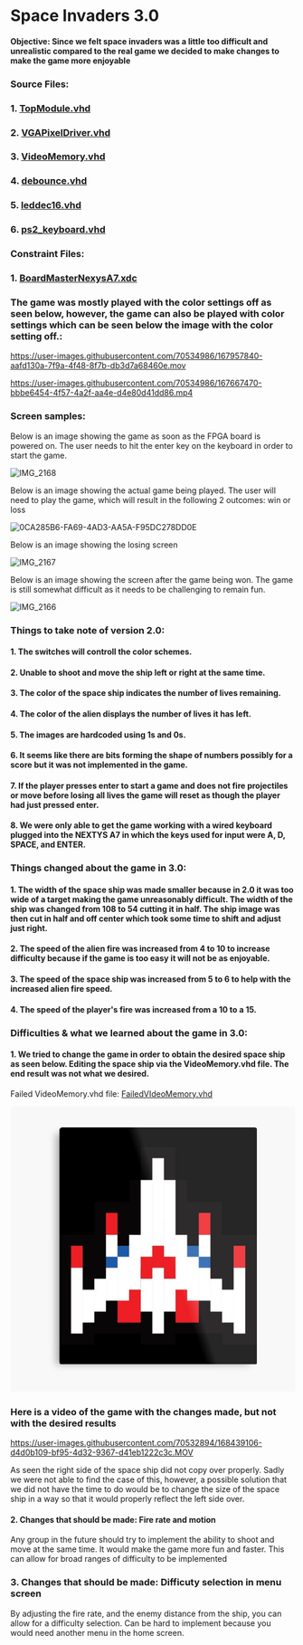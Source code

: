 # Space Invaders 3.0


#### Objective: Since we felt space invaders was a little too difficult and unrealistic compared to the real game we decided to make changes to make the game more enjoyable

### Source Files: 

### 1. [TopModule.vhd](./TopModule.vhd)

### 2. [VGAPixelDriver.vhd](./VGAPixelDriver.vhd)

### 3. [VideoMemory.vhd](./VideoMemory.vhd)

### 4. [debounce.vhd](./debounce.vhd)

### 5. [leddec16.vhd](./leddec16.vhd)

### 6. [ps2_keyboard.vhd](./ps2_keyboard.vhd)

### Constraint Files: 

### 1. [BoardMasterNexysA7.xdc](./BoardMasterNexysA7.xdc)


### The game was mostly played with the color settings off as seen below, however, the game can also be played with color settings which can be seen below the image with the color setting off.:

https://user-images.githubusercontent.com/70534986/167957840-aafd130a-7f9a-4f48-8f7b-db3d7a68460e.mov

https://user-images.githubusercontent.com/70534986/167667470-bbbe6454-4f57-4a2f-aa4e-d4e80d41dd86.mp4

### Screen samples:

Below is an image showing the game as soon as the FPGA board is powered on. The user needs to hit the enter key on the keyboard in order to start the game.

![IMG_2168](https://user-images.githubusercontent.com/70534986/167956710-839623b3-a978-4757-89cd-5429d8cb44ec.jpg)

Below is an image showing the actual game being played. The user will need to play the game, which will result in the following 2 outcomes: win or loss

![0CA285B6-FA69-4AD3-AA5A-F95DC278DD0E](https://user-images.githubusercontent.com/70534986/167956667-797a8010-3e97-4820-9a10-25a6ce4fd686.jpg)

Below is an image showing the losing screen

![IMG_2167](https://user-images.githubusercontent.com/70534986/167956692-6a9f9bf8-4bc1-48e8-b178-dd29006a1e26.jpg)

Below is an image showing the screen after the game being won. The game is still somewhat difficult as it needs to be challenging to remain fun. 

![IMG_2166](https://user-images.githubusercontent.com/70534986/167956677-81350662-5cd3-43d1-80cf-e939b32c77e4.jpg)


### Things to take note of version 2.0:

#### 1. The switches will controll the color schemes.
#### 2. Unable to shoot and move the ship left or right at the same time.
#### 3. The color of the space ship indicates the number of lives remaining.
#### 4. The color of the alien displays the number of lives it has left.
#### 5. The images are hardcoded using 1s and 0s.
#### 6. It seems like there are bits forming the shape of numbers possibly for a score but it was not implemented in the game.
#### 7. If the player presses enter to start a game and does not fire projectiles or move before losing all lives the game will reset as though the player had just pressed enter. 
#### 8. We were only able to get the game working with a wired keyboard plugged into the NEXTYS A7 in which the keys used for input were A, D, SPACE, and ENTER.

### Things changed about the game in 3.0:
#### 1. The width of the space ship was made smaller because in 2.0 it was too wide of a target making the game unreasonably difficult. The width of the ship was changed from 108 to 54 cutting it in half. The ship image was then cut in half and off center which took some time to shift and adjust just right.
#### 2. The speed of the alien fire was increased from 4 to 10 to increase difficulty because if the game is too easy it will not be as enjoyable.
#### 3. The speed of the space ship was increased from 5 to 6 to help with the increased alien fire speed.
#### 4. The speed of the player's fire was increased from a 10 to a 15.

### Difficulties & what we learned about the game in 3.0:

#### 1. We tried to change the game in order to obtain the desired space ship as seen below. Editing the space ship via the VideoMemory.vhd file. The end result was not what we desired. 

Failed VideoMemory.vhd file: [FailedVIdeoMemory.vhd](./FailedVIdeoMemory.vhd)

![This is an image](https://github.com/Hlederma/CPE-487/blob/00740e0ecfebe8df7a87710e1b33130e2524d8b9/Final%20Project/DesiredShip.png)

### Here is a video of the game with the changes made, but not with the desired results


https://user-images.githubusercontent.com/70532894/168439106-d4d0b109-bf95-4d32-9367-d41eb1222c3c.MOV

As seen the right side of the space ship did not copy over properly. Sadly we were not able to find the case of this, however, a possible solution that we did not have the time to do would be to change the size of the space ship in a way so that it would properly reflect the left side over. 

#### 2. Changes that should be made: Fire rate and motion

Any group in the future should try to implement the ability to shoot and move at the same time. It would make the game more fun and faster. This can allow for broad ranges of difficulty to be implemented

### 3. Changes that should be made: Difficuty selection in menu screen

By adjusting the fire rate, and the enemy distance from  the ship, you can allow for a difficulty selection. Can be hard to implement because you would need another menu in the home screen. 
